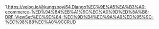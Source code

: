 1.https://velog.io/@kungsboy/64.Django%EC%9E%A5%EA%B3%A0-ecommerce-%ED%94%84%EB%A1%9C%EC%A0%9D%ED%8A%B8-DRF-ViewSet%EC%9D%84-%EC%9D%B4%EC%9A%A9%ED%95%9C-%EC%98%88%EC%A0%9CCRUD